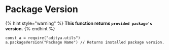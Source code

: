 # Package Version

{% hint style="warning" %}
**This function returns `provided package's` version.**
{% endhint %}

```
const a = require("aditya.utils")
a.packageVersion("Package Name") // Returns installed package version.
```
